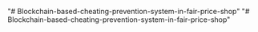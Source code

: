 "# Blockchain-based-cheating-prevention-system-in-fair-price-shop" 
"# Blockchain-based-cheating-prevention-system-in-fair-price-shop" 
